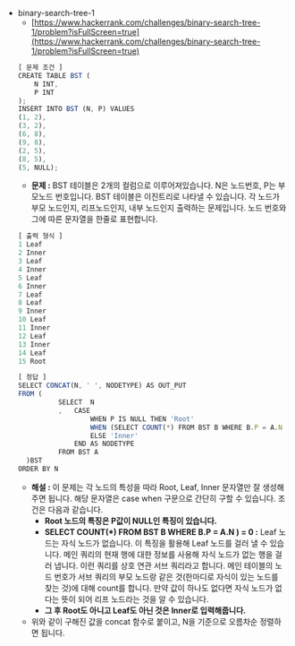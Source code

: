 - binary-search-tree-1
  - [https://www.hackerrank.com/challenges/binary-search-tree-1/problem?isFullScreen=true](https://www.hackerrank.com/challenges/binary-search-tree-1/problem?isFullScreen=true)
  ```jsx
  [ 문제 조건 ]
  CREATE TABLE BST (
      N INT,
      P INT
  );
  INSERT INTO BST (N, P) VALUES
  (1, 2),
  (3, 2),
  (6, 8),
  (9, 8),
  (2, 5),
  (8, 5),
  (5, NULL);
  ```
  - **문제 :** BST 테이블은 2개의 컬럼으로 이루어져있습니다. N은 노드번호, P는 부모노드 번호입니다. BST 테이블은 이진트리로 나타낼 수 있습니다. 각 노드가 부모 노드인지, 리프노드인지, 내부 노드인지 출력하는 문제입니다. 노드 번호와 그에 따른 문자열을 한줄로 표현합니다.
  ```jsx
  [ 출력 형식 ]
  1 Leaf
  2 Inner
  3 Leaf
  4 Inner
  5 Leaf
  6 Inner
  7 Leaf
  8 Leaf
  9 Inner
  10 Leaf
  11 Inner
  12 Leaf
  13 Inner
  14 Leaf
  15 Root
  ```
  ```jsx
  [ 정답 ]
  SELECT CONCAT(N, ' ', NODETYPE) AS OUT_PUT
  FROM (
  			SELECT	N
  			,	CASE
  					WHEN P IS NULL THEN 'Root'
  					WHEN (SELECT COUNT(*) FROM BST B WHERE B.P = A.N ) = 0 THEN 'Leaf'
  					ELSE 'Inner'
  				END AS NODETYPE
  			FROM BST A
  	)BST
  ORDER BY N
  ```
  - **해설 :** 이 문제는 각 노드의 특성을 따라 Root, Leaf, Inner 문자열만 잘 생성해주면 됩니다. 해당 문자열은 case when 구문으로 간단히 구할 수 있습니다. 조건은 다음과 같습니다.
    - **Root 노드의 특징은 P값이 NULL인 특징이 있습니다.**
    - **SELECT COUNT(\*) FROM BST B WHERE B.P = A.N ) = 0 :** Leaf 노드는 자식 노드가 없습니다. 이 특징을 활용해 Leaf 노드를 걸러 낼 수 있습니다. 메인 쿼리의 현재 행에 대한 정보를 사용해 자식 노드가 없는 행을 걸러 냅니다. 이런 쿼리를 상호 연관 서브 쿼리라고 합니다. 메인 테이블의 노드 번호가 서브 쿼리의 부모 노드랑 같은 것(한마디로 자식이 있는 노드를 찾는 것)에 대해 count를 합니다. 만약 값이 하나도 없다면 자식 노드가 없다는 뜻이 되어 리프 노드라는 것을 알 수 있습니다.
    - **그 후 Root도 아니고 Leaf도 아닌 것은 Inner로 입력해줍니다.**
  - 위와 같이 구해진 값을 concat 함수로 붙이고, N을 기준으로 오름차순 정렬하면 됩니다.
